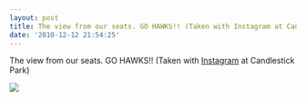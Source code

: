 ```yaml
---
layout: post
title: The view from our seats. GO HAWKS!! (Taken with Instagram at Candlestick Park)
date: '2010-12-12 21:54:25'
---
```


The view from our seats. GO HAWKS!! (Taken with
[Instagram](http://instagr.am) at Candlestick Park)

![](http://www.tumblr.com/photo/1280/jsorge/2190708504/1/tumblr_ldc4uk8a5z1qzpdrh)
